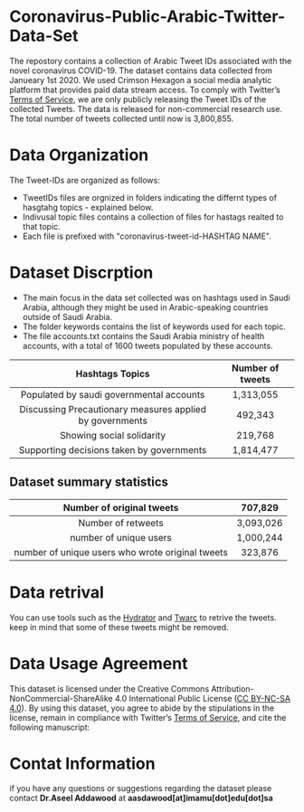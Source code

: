 # Coronavirus-Public-Arabic-Twitter-Data-Set


The repostory contains a collection of Arabic Tweet IDs associated with the novel coronavirus COVID-19. The dataset contains data collected from Janueary 1st 2020. We used Crimson Hexagon a social media analytic platform that provides paid data stream access. To comply with Twitter’s [Terms of Service](https://developer.twitter.com/en/developer-terms/agreement-and-policy), we are only publicly releasing the Tweet IDs of the collected Tweets. The data is released for non-commercial research use. The total number of tweets collected until now is 3,800,855.


# Data Organization

The Tweet-IDs are organized as follows:

- TweetIDs files are orgnized in folders indicating the differnt types of hasgtahg topics - explained below.
- Indivusal topic files contains a collection of files for hastags realted to that topic.
- Each file is prefixed with "coronavirus-tweet-id-HASHTAG NAME".


# Dataset Discrption 

- The main focus in the data set collected was on hashtags used in Saudi Arabia, although they might be used in Arabic-speaking countries outside of Saudi Arabia.  
- The folder keywords contains the list of keywords used for each topic.
- The file accounts.txt contains the Saudi Arabia ministry of health accounts, with a total of 1600 tweets populated by these accounts.

| Hashtags Topics  | Number of tweets |
|  :---: |  :---: |
| Populated by saudi governmental accounts  | 1,313,055  |
| Discussing Precautionary measures applied by governments  | 492,343 |
| Showing social solidarity | 219,768 |
| Supporting decisions taken by governments  | 1,814,477 |


## Dataset summary statistics 
| Number of original tweets  | 707,829 |
|  :---: |  :---: |
| Number of retweets  | 3,093,026 |
| number of unique users  | 1,000,244 |
| number of unique users who wrote original tweets  | 323,876 |


# Data retrival 

You can use tools such as the [Hydrator](https://github.com/DocNow/hydrator) and [Twarc](https://github.com/DocNow/twarc) to retrive the tweets. keep in mind that some of these tweets might be removed.


# Data Usage Agreement

This dataset is licensed under the Creative Commons Attribution-NonCommercial-ShareAlike 4.0 International Public License ([CC BY-NC-SA 4.0](https://creativecommons.org/licenses/by-nc-sa/4.0/)). By using this dataset, you agree to abide by the stipulations in the license, remain in compliance with Twitter’s [Terms of Service](https://developer.twitter.com/en/developer-terms/agreement-and-policy), and cite the following manuscript:



# Contat Information

if you have any questions or suggestions regarding the dataset please contact **Dr.Aseel Addawood** at **aasdawood[at]imamu[dot]edu[dot]sa**
